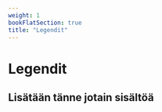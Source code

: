 ```yaml
---
weight: 1
bookFlatSection: true
title: "Legendit"
---
```


# Legendit

## Lisätään tänne jotain sisältöä